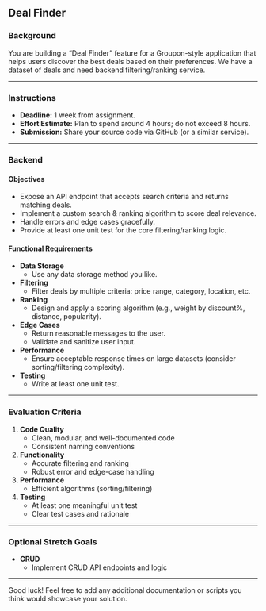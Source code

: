 ## Deal Finder

### Background
You are building a “Deal Finder” feature for a Groupon-style application that helps users discover the best deals based on their preferences. We have a dataset of deals and need backend filtering/ranking service.

---
### Instructions
- **Deadline:** 1 week from assignment.
- **Effort Estimate:** Plan to spend around 4 hours; do not exceed 8 hours.
- **Submission:** Share your source code via GitHub (or a similar service).

---
### Backend

#### Objectives
- Expose an API endpoint that accepts search criteria and returns matching deals.
- Implement a custom search & ranking algorithm to score deal relevance.
- Handle errors and edge cases gracefully.
- Provide at least one unit test for the core filtering/ranking logic.

#### Functional Requirements
- **Data Storage**
  - Use any data storage method you like.
- **Filtering**
  - Filter deals by multiple criteria: price range, category, location, etc.
- **Ranking**
  - Design and apply a scoring algorithm (e.g., weight by discount%, distance, popularity).
- **Edge Cases**
  - Return reasonable messages to the user.
  - Validate and sanitize user input.
- **Performance**
  - Ensure acceptable response times on large datasets (consider sorting/filtering complexity).
- **Testing**
  - Write at least one unit test.
---

### Evaluation Criteria

1. **Code Quality**
   - Clean, modular, and well-documented code
   - Consistent naming conventions
3. **Functionality**
   - Accurate filtering and ranking
   - Robust error and edge-case handling
4. **Performance**
   - Efficient algorithms (sorting/filtering)
5. **Testing**
   - At least one meaningful unit test
   - Clear test cases and rationale

---

### Optional Stretch Goals
- **CRUD**
  - Implement CRUD API endpoints and logic

---

Good luck!
Feel free to add any additional documentation or scripts you think would showcase your solution.

